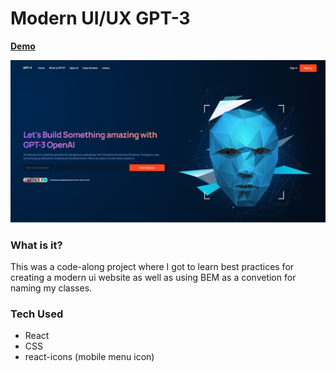 # Modern UI/UX GPT-3

[**Demo**](https://modern-gpt-3.web.app/)

![Modern UI/UX GPT-3](src/assets/modern-ui-site.png)

### What is it?

This was a code-along project where I got to learn best practices for creating a modern ui website as well as using BEM as a convetion for naming my classes.

### Tech Used

- React
- CSS
- react-icons (mobile menu icon)
